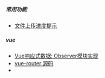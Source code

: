 ##### 常用功能

* [文件上传进度提示](https://segmentfault.com/a/1190000008791342)



##### vue

* [Vue响应式数据: Observer模块实现](https://juejin.im/post/5b38527951882574a672615d)
* [vue-router 源码](https://juejin.im/post/5b35dcb5f265da59a117344d)
* 